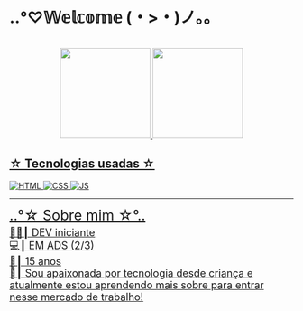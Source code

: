 # ..°♡𝕎𝕖𝕝𝕔𝕠𝕞𝕖︎︎ (・>・)ノ。。

<br>

<div align="center">
  <a href="https://github.com/phellowpy">
  <img height="160em" src="https://github-readme-stats.vercel.app/api?username=phellowpy&show_icons=true&theme=synthwave&card_width=500px&locale=pt-br"/>
  <img height="160em" src="https://github-readme-stats.vercel.app/api/top-langs/?username=phellowpy&layout=compact&theme=synthwave&card_width=500px&locale=pt-br"/>
</div>

## ☆ Tecnologias usadas ☆


![HTML](https://img.shields.io/badge/HTML5-E34F26?style=for-the-badge&logo=html5&logoColor=white)
![CSS](https://img.shields.io/badge/CSS3-1572B6?style=for-the-badge&logo=css3&logoColor=white)
![JS](https://img.shields.io/badge/JavaScript-F7DF1E?style=for-the-badge&logo=javascript&logoColor=black)

<hr>
<div style="font-size: 25px; margin-bottom: 5px;">
..°☆ Sobre mim ☆°..
</div>
<div style="font-size: 18px;">
👨‍💻┃ DEV iniciante<br>
💻┃ EM ADS (2/3)<br>
🎈┃ 15 anos<br>
💾┃ Sou apaixonada por tecnologia desde criança e atualmente estou aprendendo mais sobre para entrar nesse mercado de trabalho!
</div>
